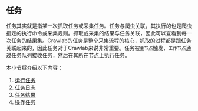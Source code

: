 ## 任务

任务其实就是指某一次抓取任务或采集任务。任务与爬虫关联，其执行的也是爬虫指定的执行命令或采集规则。抓取或采集的结果与任务关联，因此可以查看到每一次任务的结果集。Crawlab的任务是整个采集流程的核心，抓取的过程都是跟任务关联起来的，因此任务对于Crawlab来说非常重要。任务被`主节点`触发，`工作节点`通过任务队列接收任务，然后在其所在节点上执行任务。

本小节将介绍以下内容：
1. [运行任务](Run.md)
2. [任务日志](Log.md)
3. [任务结果](Results.md)
4. [操作任务](Action.md)
